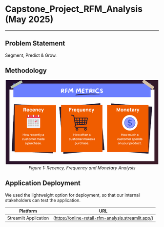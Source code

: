 # Capstone_Project_RFM_Analysis (May 2025)
---

## Problem Statement
Segment, Predict & Grow.


## Methodology
<p align="center">
  <img src="assets/rfm_analysis.png" alt="Recency, Frequency and Monetary Analysis" width="500"/>
  <br>
  <em>Figure 1: Recency, Frequency and Monetary Analysis</em>
</p>




## Application Deployment

We used the lightweight option for deployment, so that our internal stakeholders can test the application.

| Platform                                        | URL                                                    |
|-------------------------------------------------|--------------------------------------------------------|
| Streamlit Application                           | (https://online-retail-rfm-analysis.streamlit.app/)    |
